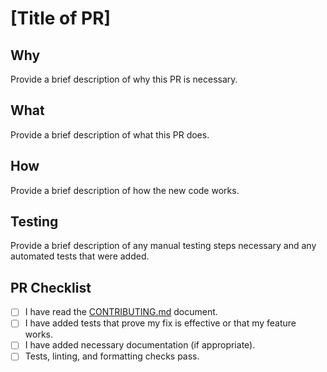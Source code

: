 # [Title of PR]

## Why
Provide a brief description of why this PR is necessary.

## What
Provide a brief description of what this PR does.

## How
Provide a brief description of how the new code works.

## Testing
Provide a brief description of any manual testing steps necessary and any automated tests that were added.

## PR Checklist
- [ ] I have read the [CONTRIBUTING.md](CONTRIBUTING.md) document.
- [ ] I have added tests that prove my fix is effective or that my feature works.
- [ ] I have added necessary documentation (if appropriate).
- [ ] Tests, linting, and formatting checks pass.
